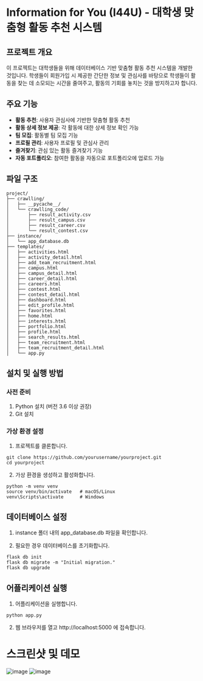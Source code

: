 # Information for You (I44U) - 대학생 맞춤형 활동 추천 시스템

## 프로젝트 개요

이 프로젝트는 대학생들을 위해 데이터베이스 기반 맞춤형 활동 추천 시스템을 개발한 것입니다. 학생들이 회원가입 시 제공한 간단한 정보 및 관심사를 바탕으로 학생들이 활동을 찾는 데 소모되는 시간을 줄여주고, 활동의 기회를 놓치는 것을 방지하고자 합니다.

## 주요 기능

- **활동 추천**: 사용자 관심사에 기반한 맞춤형 활동 추천
- **활동 상세 정보 제공**: 각 활동에 대한 상세 정보 확인 가능
- **팀 모집**: 활동별 팀 모집 기능
- **프로필 관리**: 사용자 프로필 및 관심사 관리
- **즐겨찾기**: 관심 있는 활동 즐겨찾기 기능
- **자동 포트폴리오**: 참여한 활동을 자동으로 포트폴리오에 업로드 가능

## 파일 구조

```plaintext
project/
├── crawlling/
│   ├── __pycache__/
│   └── crawlling_code/
│       ├── result_activity.csv
│       ├── result_campus.csv
│       ├── result_career.csv
│       └── result_contest.csv
├── instance/
│   └── app_database.db
├── templates/
│   ├── activities.html
│   ├── activity_detail.html
│   ├── add_team_recruitment.html
│   ├── campus.html
│   ├── campus_detail.html
│   ├── career_detail.html
│   ├── careers.html
│   ├── contest.html
│   ├── contest_detail.html
│   ├── dashboard.html
│   ├── edit_profile.html
│   ├── favorites.html
│   ├── home.html
│   ├── interests.html
│   ├── portfolio.html
│   ├── profile.html
│   ├── search_results.html
│   ├── team_recruitment.html
│   ├── team_recruitment_detail.html
│   └── app.py
```

## 설치 및 실행 방법
### 사전 준비
1. Python 설치 (버전 3.6 이상 권장)
2. Git 설치

### 가상 환경 설정
1. 프로젝트를 클론합니다.
```plaintext
git clone https://github.com/yourusername/yourproject.git
cd yourproject
```
2. 가상 환경을 생성하고 활성화합니다.
```plaintext
python -m venv venv
source venv/bin/activate   # macOS/Linux
venv\Scripts\activate      # Windows
```
## 데이터베이스 설정

1. instance 폴더 내의 app_database.db 파일을 확인합니다.

2. 필요한 경우 데이터베이스를 초기화합니다.
```plaintext
flask db init
flask db migrate -m "Initial migration."
flask db upgrade
```
## 어플리케이션 실행

1. 어플리케이션을 실행합니다.
```plaintext
python app.py
```
2. 웹 브라우저를 열고 http://localhost:5000 에 접속합니다.

# 스크린샷 및 데모

![image](https://github.com/GitSummin/I44U/assets/121507209/ecc900bf-f8de-432d-94d4-e866fa666731)
![image](https://github.com/GitSummin/I44U/assets/121507209/569cca3a-8b0a-405e-bb80-4179cfacc9d5)


